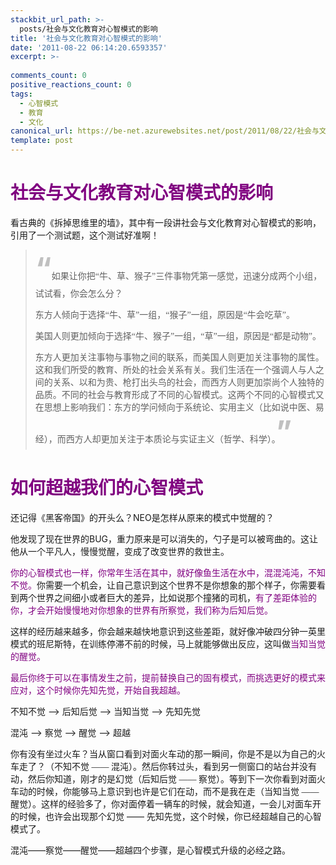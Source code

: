 ```yaml
---
stackbit_url_path: >-
  posts/社会与文化教育对心智模式的影响
title: '社会与文化教育对心智模式的影响'
date: '2011-08-22 06:14:20.6593357'
excerpt: >-
  
comments_count: 0
positive_reactions_count: 0
tags: 
  - 心智模式
  - 教育
  - 文化
canonical_url: https://be-net.azurewebsites.net/post/2011/08/22/社会与文化教育对心智模式的影响
template: post
---
```

<h1><font color="#800080">社会与文化教育对心智模式的影响</font></h1>  <p>看古典的《拆掉思维里的墙》，其中有一段讲社会与文化教育对心智模式的影响，引用了一个测试题，这个测试好准啊！</p>  <blockquote>   <p><font color="#c0c0c0" size="7"><strong>“</strong></font><font face="华文楷体">如果让你把“牛、草、猴子”三件事物凭第一感觉，迅速分成两个小组，试试看，你会怎么分？</font></p>    <p><font face="华文楷体">东方人倾向于选择“牛、草”一组，“猴子”一组，原因是“牛会吃草”。</font></p>    <p><font face="华文楷体">美国人则更加倾向于选择“牛、猴子”一组，“草”一组，原因是“都是动物”。</font></p>    <p>东方人更加关注事物与事物之间的联系，而美国人则更加关注事物的属性。这和我们所受的教育、所处的社会关系有关。我们生活在一个强调人与人之间的关系、以和为贵、枪打出头鸟的社会，而西方人则更加崇尚个人独特的品质。不同的社会与教育形成了不同的心智模式。这两个不同的心智模式又在思想上影响我们：东方的学问倾向于系统论、实用主义（比如说中医、易经），而西方人却更加关注于本质论与实证主义（哲学、科学）。<font color="#c0c0c0" size="7"><strong>”</strong></font></p> </blockquote>  <h1><font color="#800080">如何超越我们的心智模式</font></h1>  <p>还记得《黑客帝国》的开头么？NEO是怎样从原来的模式中觉醒的？</p>  <p>他发现了现在世界的BUG，重力原来是可以消失的，勺子是可以被弯曲的。这让他从一个平凡人，慢慢觉醒，变成了改变世界的救世主。</p>  <p><font color="#800080">你的心智模式也一样，你常年生活在其中，就好像鱼生活在水中，混混沌沌，不知不觉。</font>你需要一个机会，让自己意识到这个世界不是你想象的那个样子，你需要看到两个世界之间细小或者巨大的差异，比如说那个撞猪的司机，<font color="#800080">有了差距体验的你，才会开始慢慢地对你想象的世界有所察觉，我们称为后知后觉。</font></p>  <p>这样的经历越来越多，你会越来越快地意识到这些差距，就好像冲破四分钟一英里模式的班尼斯特，在训练停滞不前的时候，马上就能够做出反应，这叫做<font color="#800080">当知当觉的醒觉。</font></p>  <p><font color="#800080">最后你终于可以在事情发生之前，提前替换自己的固有模式，而挑选更好的模式来应对，这个时候你先知先觉，开始自我超越。</font></p>  <p>不知不觉 –&gt; 后知后觉 –&gt; 当知当觉 –&gt; 先知先觉</p>  <p>混沌 –&gt; 察觉 –&gt; 醒觉 –&gt; 超越</p>  <p>你有没有坐过火车？当从窗口看到对面火车动的那一瞬间，你是不是以为自己的火车走了？（<font face="华文楷体">不知不觉 —— 混沌</font>）。然后你转过头，看到另一侧窗口的站台并没有动，然后你知道，刚才的是幻觉（<font face="华文楷体">后知后觉 —— 察觉</font>）。等到下一次你看到对面火车动的时候，你能够马上意识到也许是它们在动，而不是我在走（<font face="华文楷体">当知当觉 —— 醒觉</font>）。这样的经验多了，你对面停着一辆车的时候，就会知道，一会儿对面车开的时候，也许会出现那个幻觉 —— 先知先觉，这个时候，你已经超越自己的心智模式了。</p>  <p>混沌——察觉——醒觉——超越四个步骤，是心智模式升级的必经之路。</p>